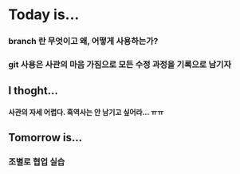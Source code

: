 # Today is...

### branch 란 무엇이고 왜, 어떻게 사용하는가?
### git 사용은 사관의 마음 가짐으로 모든 수정 과정을 기록으로 남기자


## I thoght...

#### 사관의 자세 어렵다. 흑역사는 안 남기고 싶어라... ㅠㅠ


## Tomorrow is...

### 조별로 협업 실습
